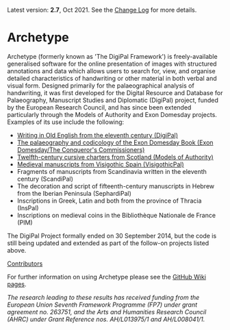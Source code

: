 Latest version: **2.7**, Oct 2021. See the [Change Log](https://github.com/kcl-ddh/digipal/wiki/Change-log) for more details.

# Archetype

Archetype (formerly known as 'The DigiPal Framework') is freely-available generalised software for the online presentation of images with structured annotations and data which allows users to search for, view, and organise detailed characteristics of handwriting or other material in both verbal and visual form. Designed primarily for the palaeographical analysis of handwriting, it was first developed for the Digital Resource and Database for Palaeography, Manuscript Studies and Diplomatic (DigiPal) project, funded by the European Research Council, and has since been extended particularly through the Models of Authority and Exon Domesday projects. Examples of its use include the following:
- [Writing in Old English from the eleventh century (DigiPal)](http://digipal.eu)
- [The palaeography and codicology of the Exon Domesday Book (Exon Domesday/The Conqueror's Commissioners)](http://www.exondomesday.ac.uk)
- [Twelfth-century cursive charters from Scotland (Models of Authority)](https://www.modelsofauthority.ac.uk)
- [Medieval manuscripts from Visigothic Spain (VisigothicPal)](http://visigothicpal.com)
- Fragments of manuscripts from Scandinavia written in the eleventh century (ScandiPal)
- The decoration and script of fifteenth-century manuscripts in Hebrew from the Iberian Peninsula (SephardiPal)
- Inscriptions in Greek, Latin and both from the province of Thracia (InsPal)
- Inscriptions on medieval coins in the Bibliothèque Nationale de France (PIM)

The DigiPal Project formally ended on 30 September 2014, but the code is still being updated and extended as part of the follow-on projects listed above.

[Contributors](https://github.com/kcl-ddh/digipal/wiki/Contributors)

For further information on using Archetype please see the [GitHub Wiki pages](https://github.com/kcl-ddh/digipal/wiki).

_The research leading to these results has received funding from the European Union Seventh Framework Programme (FP7) under grant agreement no. 263751, and the Arts and Humanities Research Council (AHRC) under Grant Reference nos. AH/L013975/1 and AH/L008041/1._
